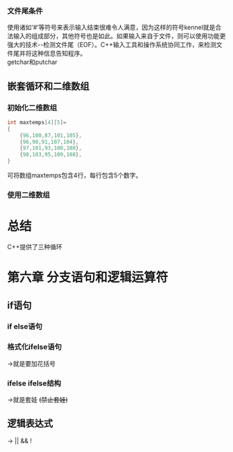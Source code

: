 ### 文件尾条件
使用诸如‘#’等符号来表示输入结束很难令人满意，因为这样的符号kennel就是合法输入的组成部分，其他符号也是如此。如果输入来自于文件，则可以使用功能更强大的技术--检测文件尾（EOF）。C++输入工具和操作系统协同工作，来检测文件尾并将这种信息告知程序。<br>
getchar和putchar<br>

## 嵌套循环和二维数组
### 初始化二维数组
```c++
int maxtemps[4][5]=
{
    {96,100,87,101,105},
    {96,98,91,107,104},
    {97,101,93,108,108},
    {98,103,95,109,108},
}
```
可将数组maxtemps包含4行，每行包含5个数字。
### 使用二维数组
# 总结
C++提供了三种循环

# 第六章 分支语句和逻辑运算符
## if语句
### if else语句
### 格式化ifelse语句
->就是要加花括号
### ifelse ifelse结构
->就是套娃 ~~(禁止套娃)~~

## 逻辑表达式
-> || && !
